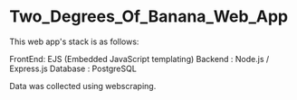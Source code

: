 # Two_Degrees_Of_Banana_Web_App

This web app's stack is as follows:

FrontEnd: EJS (Embedded JavaScript templating)
Backend : Node.js / Express.js
Database : PostgreSQL

Data was collected using webscraping.
